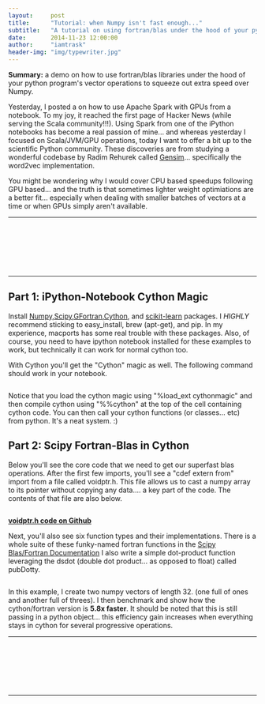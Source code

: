 ```yaml
---
layout:     post
title:      "Tutorial: when Numpy isn't fast enough..."
subtitle:   "A tutorial on using fortran/blas under the hood of your python program for a 6x speed pickup."
date:       2014-11-23 12:00:00
author:     "iamtrask"
header-img: "img/typewriter.jpg"
---
```


<p><b>Summary:</b> a demo on how to use fortran/blas libraries under the hood of your python program's vector operations to squeeze out extra speed over Numpy.</p>

<p>Yesterday, I posted a on how to use Apache Spark with GPUs from a notebook. To my joy, it reached the first page of Hacker News (while serving the Scala community!!!). Using Spark from one of the iPython notebooks has become a real passion of mine... and whereas yesterday I focused on Scala/JVM/GPU operations, today I want to offer a bit up to the scientific Python community. These discoveries are from studying a wonderful codebase by Radim Rehurek called <a href="https://github.com/piskvorky">Gensim</a>... specifically the word2vec implementation. </p>

<p>You might be wondering why I would cover CPU based speedups following GPU based... and the truth is that sometimes lighter weight optimiations are a better fit... especially when dealing with smaller batches of vectors at a time or when GPUs simply aren't available.</p>

<hr />
<script async src="//pagead2.googlesyndication.com/pagead/js/adsbygoogle.js"></script>
<!-- Part 1 -->
<ins class="adsbygoogle"
     style="display:inline-block;width:728px;height:90px"
     data-ad-client="ca-pub-6751104560361558"
     data-ad-slot="2365390629"></ins>
<script>
(adsbygoogle = window.adsbygoogle || []).push({});
</script>
<hr />


<h2 class="section-heading">Part 1: iPython-Notebook Cython Magic</h2>

<p>Install <a href="http://stackoverflow.com/questions/2213551/installing-scipy-with-pip">Numpy,Scipy</a>,<a href="http://brewformulas.org/Gfortran">GFortran</a>,<a href="http://docs.cython.org/src/quickstart/install.html">Cython</a>, and <a href="http://scikit-learn.org/stable/install.html">scikit-learn</a> packages. I <i>HIGHLY</i> recommend sticking to easy_install, brew (apt-get), and pip. In my experience, macports has some real trouble with these packages. Also, of course, you need to have ipython notebook installed for these examples to work, but technically it can work for normal cython too.</p>

<p>With Cython you'll get the "Cython" magic as well. The following command should work in your notebook.</p>

<img class="img-responsive" src="{{ site.baseurl }}/img/sampleCython.png" alt="">

<p>Notice that you load the cython magic using "%load_ext cythonmagic" and then compile cython using "%%cython" at the top of the cell containing cython code. You can then call your cython functions (or classes... etc) from python. It's a neat system. :) </p>

<h2 class="section-heading">Part 2: Scipy Fortran-Blas in Cython</h2>

<p>Below you'll see the core code that we need to get our superfast blas operations. After the first few imports, you'll see a "cdef extern from" import from a file called voidptr.h. This file allows us to cast a numpy array to its pointer without copying any data.... a key part of the code. The contents of that file are also below.</p>

<img class="img-responsive" src="{{ site.baseurl }}/img/fasterThanNumpyCode.png" alt="">

<a href="https://github.com/klb3713/sentence2vec/blob/master/voidptr.h"><b> voidptr.h code on Github</b></a>

<p>Next, you'll also see six function types and their implementations. There is a whole suite of these funky-named fortran functions in the <a href="http://docs.scipy.org/doc/scipy-0.12.0/reference/generated/scipy.linalg.blas.html">Scipy Blas/Fortran Documentation</a> I also write a simple dot-product function leveraging the dsdot (double dot product... as opposed to float) called pubDotty.</p> 

<img class="img-responsive" src="{{ site.baseurl }}/img/fasterThanNumpyDemo.png" alt="">

<p>In this example, I create two numpy vectors of length 32. (one full of ones and another full of threes). I then benchmark and show how the cython/fortran version is <b>5.8x faster</b>. It should be noted that this is still passing in a python object... this efficiency gain increases when everything stays in cython for several progressive operations.</p>

<hr />
<script async src="//pagead2.googlesyndication.com/pagead/js/adsbygoogle.js"></script>
<!-- Part 1 -->
<ins class="adsbygoogle"
     style="display:inline-block;width:728px;height:90px"
     data-ad-client="ca-pub-6751104560361558"
     data-ad-slot="2365390629"></ins>
<script>
(adsbygoogle = window.adsbygoogle || []).push({});
</script>
<hr />

